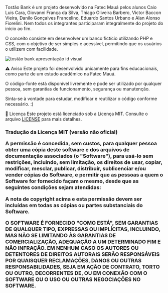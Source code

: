 Tostão Bank é um projeto desenvolvido na Fatec Mauá pelos alunos Caio Luis Cara, Giovanni França da Silva, Thiago Oliveira Barbero, Victor Baccon Vieira, Danilo Gonçalves Francelino, Eduardo Santos Urbano e Alan Alonso Fiorelini. Nem todos os integrantes participaram integralmente do projeto do início ao fim.

O conceito consiste em desenvolver um banco fictício utilizando PHP e CSS, com o objetivo de ser simples e acessível, permitindo que os usuários o utilizem com facilidade.

![tostão bank apresentação id visual](https://github.com/user-attachments/assets/afdfeaac-6484-4a4a-907a-c4432aed3363)

⚠️ Aviso
Este projeto foi desenvolvido unicamente para fins educacionais, como parte de um estudo acadêmico na Fatec Mauá.

O código-fonte está disponível livremente e pode ser utilizado por qualquer pessoa, sem garantias de funcionamento, segurança ou manutenção.

Sinta-se à vontade para estudar, modificar e reutilizar o código conforme necessário. :)

📄 Licença
Este projeto está licenciado sob a Licença MIT. Consulte o arquivo [LICENSE](./LICENSE) para mais detalhes.

<h3>Tradução da Licença MIT (versão não oficial)

A permissão é concedida, sem custos, para qualquer pessoa obter uma cópia deste software e dos arquivos de documentação associados (o "Software"), para usá-lo sem restrições, incluindo, sem limitação, os direitos de usar, copiar, modificar, mesclar, publicar, distribuir, sublicenciar e/ou vender cópias do Software, e permitir que as pessoas a quem o Software for fornecido façam o mesmo, desde que as seguintes condições sejam atendidas:

A nota de copyright acima e esta permissão devem ser incluídas em todas as cópias ou partes substanciais do Software.

O SOFTWARE É FORNECIDO "COMO ESTÁ", SEM GARANTIAS DE QUALQUER TIPO, EXPRESSAS OU IMPLÍCITAS, INCLUINDO, MAS NÃO SE LIMITANDO ÀS GARANTIAS DE COMERCIALIZAÇÃO, ADEQUAÇÃO A UM DETERMINADO FIM E NÃO INFRAÇÃO. EM NENHUM CASO OS AUTORES OU DETENTORES DE DIREITOS AUTORAIS SERÃO RESPONSÁVEIS POR QUAISQUER RECLAMAÇÕES, DANOS OU OUTRAS RESPONSABILIDADES, SEJA EM AÇÃO DE CONTRATO, TORTO OU OUTRO, DECORRENTES DE, OU EM CONEXÃO COM O SOFTWARE OU O USO OU OUTRAS NEGOCIAÇÕES NO SOFTWARE.</h3>

